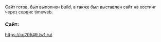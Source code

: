Сайт готов, был выполнен build, а также был выставлен сайт на хостинг через сервис timeweb.

### Сайт:
https://cc20549.tw1.ru/
